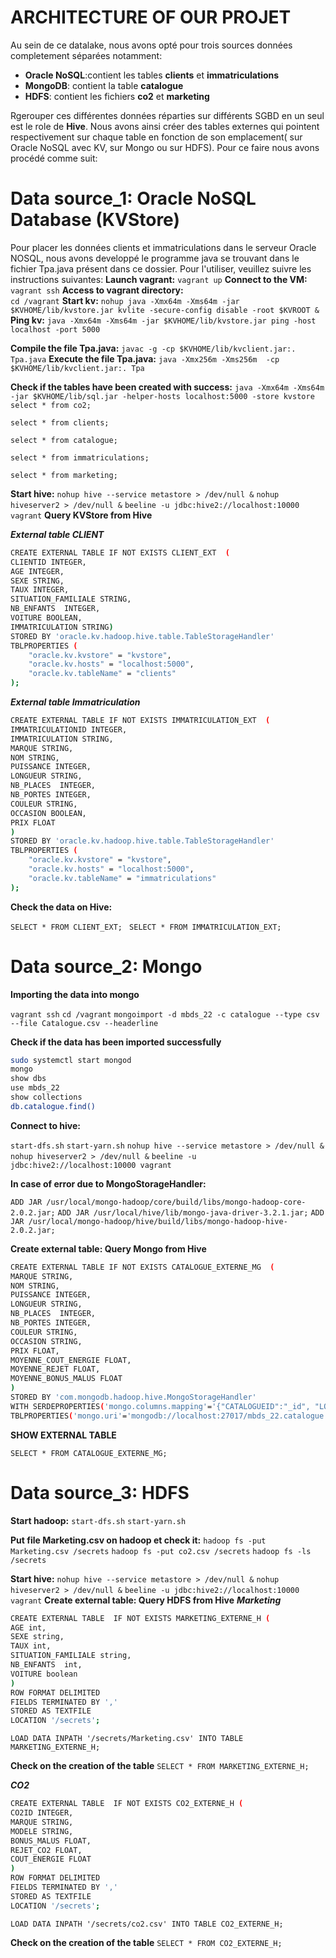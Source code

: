  
# ARCHITECTURE OF OUR PROJET
Au sein de ce datalake, nous avons opté pour trois sources données completement séparées notamment:
- **Oracle NoSQL**:contient les tables **clients** et **immatriculations**
- **MongoDB**: contient la table **catalogue**
- **HDFS**: contient les fichiers **co2** et **marketing**

Rgerouper ces différentes données réparties sur différents SGBD en un seul est le role de **Hive**. Nous avons ainsi créer des tables externes qui pointent respectivement sur chaque table en fonction de son emplacement( sur Oracle NoSQL avec KV, sur Mongo ou sur HDFS). 
Pour ce faire nous avons procédé comme suit:
# Data source_1: Oracle NoSQL Database (KVStore)

Pour placer les données clients et immatriculations dans le serveur Oracle NOSQL, nous avons developpé le programme java se trouvant dans le fichier Tpa.java présent dans ce dossier. Pour l'utiliser, veuillez suivre les instructions suivantes:
**Launch vagrant:**
 ``` vagrant up ```
**Connect to the VM:**
  ``` vagrant ssh ```
**Access to vagrant directory:** 	
  ``` cd /vagrant ```
**Start kv:** 
  ``` nohup java -Xmx64m -Xms64m -jar $KVHOME/lib/kvstore.jar kvlite -secure-config disable -root $KVROOT & ```
**Ping kv:**
  ``` java -Xmx64m -Xms64m -jar $KVHOME/lib/kvstore.jar ping -host localhost -port 5000 ```


**Compile the file Tpa.java:**
  ``` javac -g -cp $KVHOME/lib/kvclient.jar:. Tpa.java ```
**Execute the file Tpa.java:**
 ``` java -Xmx256m -Xms256m  -cp $KVHOME/lib/kvclient.jar:. Tpa ```


**Check if the tables have been created with success:**
 ``` java -Xmx64m -Xms64m -jar $KVHOME/lib/sql.jar -helper-hosts localhost:5000 -store kvstore ```
 ``` select * from co2; ```

 ``` select * from clients; ```

 ```select * from catalogue; ```

 ```select * from immatriculations; ```

 ``` select * from marketing; ```

 **Start hive:**
 ```nohup hive --service metastore > /dev/null &```
 ```nohup hiveserver2 > /dev/null &```
 ```beeline -u jdbc:hive2://localhost:10000 vagrant```
**Query KVStore from Hive**

**_External table CLIENT_**

```bash
CREATE EXTERNAL TABLE IF NOT EXISTS CLIENT_EXT  (
CLIENTID INTEGER,
AGE INTEGER,
SEXE STRING,
TAUX INTEGER,
SITUATION_FAMILIALE STRING,
NB_ENFANTS  INTEGER,
VOITURE BOOLEAN,
IMMATRICULATION STRING)
STORED BY 'oracle.kv.hadoop.hive.table.TableStorageHandler'
TBLPROPERTIES (
    "oracle.kv.kvstore" = "kvstore",
    "oracle.kv.hosts" = "localhost:5000",
    "oracle.kv.tableName" = "clients"
);
```



**_External table Immatriculation_**

```bash
CREATE EXTERNAL TABLE IF NOT EXISTS IMMATRICULATION_EXT  (
IMMATRICULATIONID INTEGER,
IMMATRICULATION STRING,
MARQUE STRING,
NOM STRING,
PUISSANCE INTEGER,
LONGUEUR STRING,
NB_PLACES  INTEGER,
NB_PORTES INTEGER,
COULEUR STRING,
OCCASION BOOLEAN,
PRIX FLOAT
)
STORED BY 'oracle.kv.hadoop.hive.table.TableStorageHandler'
TBLPROPERTIES (
    "oracle.kv.kvstore" = "kvstore",
    "oracle.kv.hosts" = "localhost:5000",
    "oracle.kv.tableName" = "immatriculations"
);
```
 **Check the data on Hive:**

  ```SELECT * FROM CLIENT_EXT;```
 ``` SELECT * FROM IMMATRICULATION_EXT;```

# Data source_2: Mongo
**Importing the data into mongo**

```vagrant ssh```
```cd /vagrant```
 ```mongoimport -d mbds_22 -c catalogue --type csv --file Catalogue.csv --headerline```

 **Check if the data has been imported successfully**
 ```bash
sudo systemctl start mongod
mongo
show dbs
use mbds_22
show collections
db.catalogue.find()
```
**Connect to hive:**

```start-dfs.sh```
```start-yarn.sh```
```nohup hive --service metastore > /dev/null &```
```nohup hiveserver2 > /dev/null &```
```beeline -u jdbc:hive2://localhost:10000 vagrant```

**In case of error due to MongoStorageHandler:** 

```ADD JAR /usr/local/mongo-hadoop/core/build/libs/mongo-hadoop-core-2.0.2.jar;```
```ADD JAR /usr/local/hive/lib/mongo-java-driver-3.2.1.jar;```
```ADD JAR /usr/local/mongo-hadoop/hive/build/libs/mongo-hadoop-hive-2.0.2.jar;```

**Create external table: Query Mongo from Hive**

```bash
CREATE EXTERNAL TABLE IF NOT EXISTS CATALOGUE_EXTERNE_MG  (
MARQUE STRING,
NOM STRING,
PUISSANCE INTEGER,
LONGUEUR STRING,
NB_PLACES  INTEGER,
NB_PORTES INTEGER,
COULEUR STRING,
OCCASION STRING,
PRIX FLOAT,
MOYENNE_COUT_ENERGIE FLOAT,
MOYENNE_REJET FLOAT,
MOYENNE_BONUS_MALUS FLOAT
)
STORED BY 'com.mongodb.hadoop.hive.MongoStorageHandler'
WITH SERDEPROPERTIES('mongo.columns.mapping'='{"CATALOGUEID":"_id", "LONGUEUR" : "longueur", "NB_PLACES" : "nbPlaces", "NB_PORTES" : "nbPortes", "COULEUR" : "couleur", "OCCASION" : "occasion", "PRIX" : "prix","MOYENNE_COUT_ENERGIE " : "Moyenne cout energie ", "MOYENNE_REJET" : "Moyenne Rejet  CO2", "MOYENNE_BONUS_MALUS" : "Moyenne Bonus Malus"}')
TBLPROPERTIES('mongo.uri'='mongodb://localhost:27017/mbds_22.catalogue');
```
**SHOW EXTERNAL TABLE**

```SELECT * FROM CATALOGUE_EXTERNE_MG;```

# Data source_3: HDFS
**Start hadoop:**
```start-dfs.sh```
```start-yarn.sh```

**Put file Marketing.csv on hadoop et check it:**
```hadoop fs -put Marketing.csv /secrets```
```hadoop fs -put co2.csv /secrets```
```hadoop fs -ls /secrets```




**Start hive:**
```nohup hive --service metastore > /dev/null &```
```nohup hiveserver2 > /dev/null &```
```beeline -u jdbc:hive2://localhost:10000 vagrant```
**Create external table: Query HDFS from Hive**
**_Marketing_**
```bash
CREATE EXTERNAL TABLE  IF NOT EXISTS MARKETING_EXTERNE_H (
AGE int,
SEXE string,
TAUX int,
SITUATION_FAMILIALE string,
NB_ENFANTS  int,
VOITURE boolean
)
ROW FORMAT DELIMITED 
FIELDS TERMINATED BY ','
STORED AS TEXTFILE
LOCATION '/secrets';
```

```LOAD DATA INPATH '/secrets/Marketing.csv' INTO TABLE MARKETING_EXTERNE_H;```

**Check on the creation of the table**
```SELECT * FROM MARKETING_EXTERNE_H;```


**_CO2_**

```bash
CREATE EXTERNAL TABLE  IF NOT EXISTS CO2_EXTERNE_H (
CO2ID INTEGER, 
MARQUE STRING,
MODELE STRING,
BONUS_MALUS FLOAT,
REJET_CO2 FLOAT,
COUT_ENERGIE FLOAT
)
ROW FORMAT DELIMITED 
FIELDS TERMINATED BY ','
STORED AS TEXTFILE
LOCATION '/secrets';
```

```LOAD DATA INPATH '/secrets/co2.csv' INTO TABLE CO2_EXTERNE_H;```


**Check on the creation of the table**
```SELECT * FROM CO2_EXTERNE_H;```






